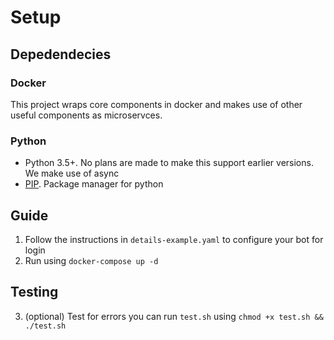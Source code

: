 # Setup 

## Depedendecies
### Docker
This project wraps core components in docker and makes use of other useful components as microservces.
### Python
- Python 3.5+. No plans are made to make this support earlier versions. We make use of async
- [PIP](https://pip.pypa.io/en/stable/). Package manager for python
## Guide
1. Follow the instructions in `details-example.yaml` to configure your bot for login
2. Run using `docker-compose up -d`

## Testing
3. (optional) Test for errors you can run ``test.sh`` using ``chmod +x test.sh && ./test.sh``



